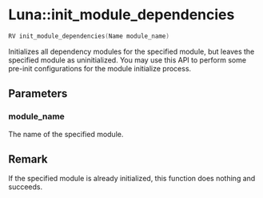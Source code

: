 # Luna::init_module_dependencies

```c++
RV init_module_dependencies(Name module_name)
```

Initializes all dependency modules for the specified module, but leaves the specified module as uninitialized. You may use this API to perform some pre-init configurations for the module initialize process. 



## Parameters
### module_name
The name of the specified module. 

## Remark
If the specified module is already initialized, this function does nothing and succeeds. 

